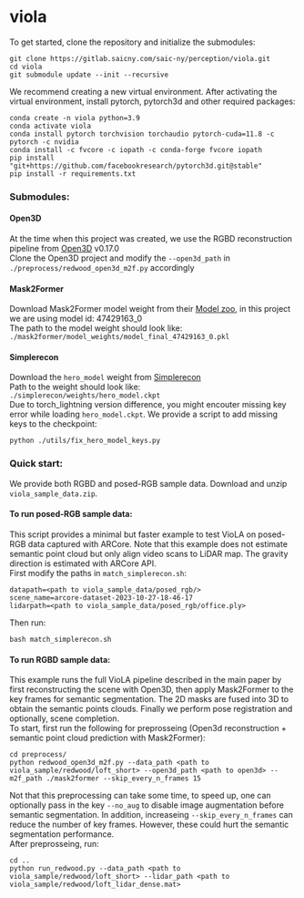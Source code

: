# viola

To get started, clone the repository and initialize the submodules:

```
git clone https://gitlab.saicny.com/saic-ny/perception/viola.git
cd viola
git submodule update --init --recursive
```

We recommend creating a new virtual environment. After activating the virtual environment, install pytorch, pytorch3d and other required packages:

```
conda create -n viola python=3.9
conda activate viola
conda install pytorch torchvision torchaudio pytorch-cuda=11.8 -c pytorch -c nvidia
conda install -c fvcore -c iopath -c conda-forge fvcore iopath
pip install "git+https://github.com/facebookresearch/pytorch3d.git@stable"
pip install -r requirements.txt
```


### Submodules:
#### Open3D
At the time when this project was created, we use the RGBD reconstruction pipeline from [Open3D](https://github.com/isl-org/Open3D) v0.17.0<br />
Clone the Open3D project and modify the `--open3d_path` in `./preprocess/redwood_open3d_m2f.py` accordingly
#### Mask2Former
Download Mask2Former model weight from their [Model zoo](https://github.com/facebookresearch/Mask2Former/blob/main/MODEL_ZOO.md), in this project we are using model id: 47429163_0<br />
The path to the model weight should look like:<br />
`./mask2former/model_weights/model_final_47429163_0.pkl`<br />

#### Simplerecon
Download the `hero_model` weight from [Simplerecon](https://github.com/nianticlabs/simplerecon#-models)<br />
Path to the weight should look like:<br />
`./simplerecon/weights/hero_model.ckpt`<br />
Due to torch_lightning version difference, you might encouter missing key error while loading `hero_model.ckpt`. We provide a script to add missing keys to the checkpoint:<br />
```
python ./utils/fix_hero_model_keys.py 
```

### Quick start:
We provide both RGBD and posed-RGB sample data. Download and unzip `viola_sample_data.zip`.<br />
#### To run posed-RGB sample data: <br />
This script provides a minimal but faster example to test VioLA on posed-RGB data captured with ARCore. Note that this example does not estimate semantic point cloud but only align video scans to LiDAR map. The gravity direction is estimated with ARCore API. <br />
First modify the paths in `match_simplerecon.sh`:<br />
```
datapath=<path to viola_sample_data/posed_rgb/>
scene_name=arcore-dataset-2023-10-27-18-46-17
lidarpath=<path to viola_sample_data/posed_rgb/office.ply>
```
Then run:<br />
```
bash match_simplerecon.sh 
```
#### To run RGBD sample data: <br />
This example runs the full VioLA pipeline described in the main paper by first reconstructing the scene with Open3D, then apply Mask2Former to the key frames for semantic segmentation. The 2D masks are fused into 3D to obtain the semantic points clouds. Finally we perform pose registration and optionally, scene completion.<br />
To start, first run the following for preprosseing (Open3d reconstruction + semantic point cloud prediction with Mask2Former):<br />
```
cd preprocess/
python redwood_open3d_m2f.py --data_path <path to viola_sample/redwood/loft_short> --open3d_path <path to open3d> --m2f_path ./mask2former --skip_every_n_frames 15
```
Not that this preprocessing can take some time, to speed up, one can optionally pass in the key `--no_aug` to disable image augmentation before semantic segmentation. In addition, increaseing `--skip_every_n_frames` can reduce the number of key frames. However, these could hurt the semantic segmentation performance.<br />
After preprosseing, run:<br />
```
cd ..
python run_redwood.py --data_path <path to viola_sample/redwood/loft_short> --lidar_path <path to viola_sample/redwood/loft_lidar_dense.mat>
```


